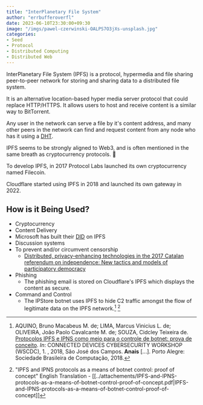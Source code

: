 ```yaml
---
title: "InterPlanetary File System"
author: "errbufferoverfl"
date: 2023-06-10T23:30:00+09:30
image: "/imgs/pawel-czerwinski-OALPS7O3jXs-unsplash.jpg"
categories:
- Seed
- Protocol
- Distributed Computing
- Distributed Web
---
```


InterPlanetary File System (IPFS) is a protocol, hypermedia and file sharing peer-to-peer network for storing and sharing data to a distributed file system.

It is an alternative location-based hyper media server protocol that could replace HTTP/HTTPS. It allows users to host and receive content is a similar way to BitTorrent.

Any user in the network can serve a file by it's content address, and many other peers in the network can find and request content from any node who has it using a [DHT](dht.md).

IPFS seems to be strongly aligned to Web3, and is often mentioned in the same breath as cryptocurrency protocols. 🚨

To develop IPFS, in 2017 Protocol Labs launched its own cryptocurrency named Filecoin.

Cloudflare started using IPFS in 2018 and launched its own gateway in 2022.

## How is it Being Used?

- Cryptocurrency
- Content Delivery
- Microsoft has built their [DID](did.md) on IPFS
- Discussion systems
- To prevent and/or circumvent censorship
  - [Distributed, privacy-enhancing technologies in the 2017 Catalan referendum on independence: New tactics and models of participatory democracy](https://firstmonday.org/ojs/index.php/fm/article/view/9402/7692)
- Phishing
  - The phishing email is stored on Cloudflare's IPFS which displays the content as secure.
- Command and Control
  - The IPStore botnet uses IPFS to hide C2 traffic amongst the flow of legitimate data on the IPFS network.[^1] [^2]

[^1]: AQUINO, Bruno Macabeus M. de; LIMA, Marcus Vinicius L. de; OLIVEIRA, João Paolo Cavalcante M. de; SOUZA, Cidcley Teixeira de. [Protocolos IPFS e IPNS como meio para o controle de botnet: prova de conceito](https://sol.sbc.org.br/index.php/wscdc/article/view/2400). _In_: CONNECTED DEVICES CYBERSECURITY WORKSHOP (WSCDC), 1. , 2018, São José dos Campos. **Anais** [...]. Porto Alegre: Sociedade Brasileira de Computação, 2018.
[^2]: "IPFS and IPNS protocols as a means of botnet control: proof of concept" English Translation - [[../attachements/IPFS-and-IPNS-protocols-as-a-means-of-botnet-control-proof-of-concept.pdf|IPFS-and-IPNS-protocols-as-a-means-of-botnet-control-proof-of-concept]]